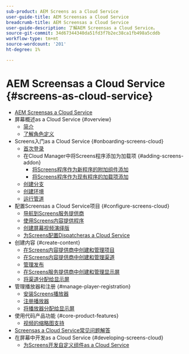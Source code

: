 ```yaml
---
sub-product: AEM Screens as a Cloud Service
user-guide-title: AEM Screensas a Cloud Service
breadcrumb-title: AEM Screensas a Cloud Service
user-guide-description: 了解AEM Screensas a Cloud Service。
source-git-commit: 34d67344340da51fd3f7b2ec38ca1fb498a5cddb
workflow-type: tm+mt
source-wordcount: '201'
ht-degree: 1%

---
```



# AEM Screensas a Cloud Service {#screens-as-cloud-service}

+ [AEM Screensas a Cloud Service](/help/screens-cloud/home.md)
+ 屏幕概述as a Cloud Service {#overview}
   + [简介](/help/screens-cloud/introduction/introduction.md)
   + [了解角色定义](/help/screens-cloud/introduction/personas-screens-cloud.md)
+ Screens入门as a Cloud Service {#onboarding-screens-cloud}
   + [首次登录](/help/screens-cloud/onboarding-screens-cloud/first-time-login-screens-cloud.md)
   + 在Cloud Manager中将Screens程序添加为加载项 {#adding-screens-addon}
      + [将Screens程序作为新程序的附加组件添加](/help/screens-cloud/onboarding-screens-cloud/add-on-new-program-screens-cloud.md)
      + [将Screens程序作为现有程序的加载项添加](/help/screens-cloud/onboarding-screens-cloud/add-on-existing-program-screens-cloud.md)
   + [创建分支](/help/screens-cloud/onboarding-screens-cloud/creating-a-branch.md)
   + [创建环境](/help/screens-cloud/onboarding-screens-cloud/creating-an-environment.md)
   + [运行管道](/help/screens-cloud/onboarding-screens-cloud/running-a-pipeline.md)
+ 配置Screensas a Cloud Service项目 {#configure-screens-cloud}
   + [导航到Screens服务提供商](/help/screens-cloud/configuring/navigating-to-screens-services-provider.md)
   + [使用Screens内容提供程序](/help/screens-cloud/configuring/using-screens-content-provider.md)
   + [创建屏幕视频演绎版](/help/screens-cloud/configuring/creating-screens-video-renditions-cloud-service.md)
   + [为Screens配置Dispatcheras a Cloud Service](/help/screens-cloud/configuring/dispatcher-configurations-screens-cloud.md)
+ 创建内容 {#create-content}
   + [在Screens内容提供商中创建和管理项目](/help/screens-cloud/creating-content/creating-projects-screens-cloud.md)
   + [在Screens内容提供商中创建和管理渠道](/help/screens-cloud/creating-content/creating-channels-screens-cloud.md)
   + [管理发布](/help/screens-cloud/creating-content/manage-publish.md)
   + [在Screens服务提供商中创建和管理显示屏](/help/screens-cloud/creating-content/creating-displays-screens-cloud.md)
   + [将渠道分配给显示屏](/help/screens-cloud/creating-content/assigning-channels-to-display.md)
+ 管理播放器和注册 {#manage-player-registration}
   + [安装Screens播放器](/help/screens-cloud/managing-players-registration/installing-screens-cloud-player.md)
   + [注册播放器](/help/screens-cloud/managing-players-registration/registering-players-screens-cloud.md)
   + [将播放器分配给显示屏](/help/screens-cloud/managing-players-registration/assigning-player-display.md)
+ 使用代码产品功能 {#core-product-features}
   + [视频的缩略图支持](/help/screens-cloud/using-core-product-features/thumbnail-support-videos.md)
+ [Screensas a Cloud Service常见问题解答](/help/screens-cloud/screens-cloud-faqs.md)
+ 在屏幕中开发as a Cloud Service {#developing-screens-cloud}
   + [为Screens开发自定义组件as a Cloud Service](/help/screens-cloud/developing/developing-custom-components-tutorial.md)
